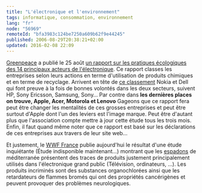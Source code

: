 ```yaml
---
title: "L'électronique et l'environnement"
tags: informatique, consommation, environnement
lang: "fr"
node: "56969"
remoteId: "bfa3983c124be7250a609b62f9e44245"
published: 2006-08-29T20:38:21+02:00
updated: 2016-02-08 22:09
---
```

 
[Greenpeace](http://www.greenpeace.fr) a publié le 25 août [un rapport sur les
pratiques écologiques des 14 principaux acteurs de
l'électronique](http://www.greenpeace.org/international/en/press/releases/Electronic-giants-failing-to-go-green-/).
Ce rapport classes les entreprises selon leurs actions en terme d'utilisation de
produits chimiques et en terme de recyclage. Arrivent en tête de [ce
classement](http://www.greenpeace.org/international/en/Guide-to-Greener-Electronics/)
Nokia et Dell qui font preuve à la fois de bonnes volontés dans les deux
secteurs, suivent HP, Sony Ericsson, Samsung, Sony… Par contre dans **les
dernières places on trouve, Apple, Acer, Motorola et Lenovo** Gageons que ce rapport fera peut être changer les
mentalités de ces grosses entreprises et peut être surtout d'Apple dont l'un des
leviers est l'image marque. Peut être d'autant plus que l'association compte
mettre à jour cette étude tous les trois mois. Enfin, il faut quand même noter
que ce rapport est basé sur les déclarations de ces entreprises aux travers de
leur site web…

 
Et justement, le [WWF France](http://www.wwf.fr) publie aujourd'hui le résultat
d'une étude
inquiétante (Étude indisponible maintenant…)
montrant que les [espadons](http://fr.wikipedia.org/wiki/Espadon_%28poisson%29)
de méditerranée présentent des traces de produits justement principalement
utilisés dans l'électronique grand public (Télévision, ordinateurs, …). Les
produits incriminés sont des substances organochlorées ainsi que les
retardateurs de flammes bromés qui ont des propriétés cancérigènes et peuvent
provoquer des problèmes neurologiques.
